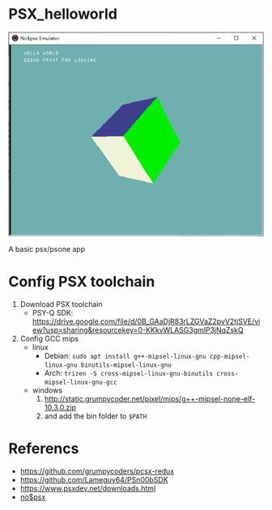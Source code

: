 # PSX_helloworld

![PSX cube](screenshots/Snipaste_2025-05-22_18-04-55.png)

A basic psx/psone app

# Config PSX toolchain

1. Download PSX toolchain
    - PSY-Q SDK: https://drive.google.com/file/d/0B_GAaDjR83rLZGVaZ2pvV2tjSVE/view?usp=sharing&resourcekey=0-KKkvWLASG3gmlP3jNqZskQ
2. Config GCC mips
    - linux
        - Debian: `sudo apt install g++-mipsel-linux-gnu cpp-mipsel-linux-gnu binutils-mipsel-linux-gnu`
        - Arch: `trizen -S cross-mipsel-linux-gnu-binutils cross-mipsel-linux-gnu-gcc`
    - windows
        1. http://static.grumpycoder.net/pixel/mips/g++-mipsel-none-elf-10.3.0.zip
        2. and add the bin folder to `$PATH`

# Referencs
- https://github.com/grumpycoders/pcsx-redux
- https://github.com/Lameguy64/PSn00bSDK
- https://www.psxdev.net/downloads.html
- [no$psx](https://problemkaputt.de/psx.htm)

